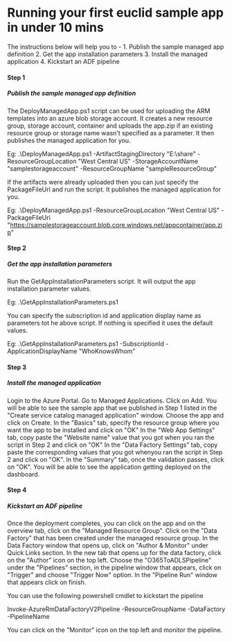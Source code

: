 # Running your first euclid sample app in under 10 mins

The instructions below will help you to -
	1. Publish the sample managed app definition 
	2. Get the app installation parameters
	3. Install the managed application
	4. Kickstart an ADF pipeline

#### Step 1

##### Publish the sample managed app definition

The DeployManagedApp.ps1 script can be used for uploading the ARM templates into an azure blob storage account. 
It creates a new resource group, storage account, container and uploads the app.zip if an existing resource group or storage name wasn't specified as a parameter.
It then publishes the managed application for you.

Eg: .\DeployManagedApp.ps1 -ArtifactStagingDirectory "E:\share" -ResourceGroupLocation "West Central US" -StorageAccountName "samplestorageaccount" -ResourceGroupName "sampleResourceGroup"

If the artifacts were already uploaded then you can just specify the PackageFileUrl and run the script.
It publishes the managed application for you.

Eg: .\DeployManagedApp.ps1 -ResourceGroupLocation "West Central US" -PackageFileUri "https://samplestorageaccount.blob.core.windows.net/appcontainer/app.zip"

#### Step 2

##### Get the app installation parameters

Run the GetAppInstallationParameters script.
It will output the app installation parameter values.

Eg: .\GetAppInstallationParameters.ps1

You can specify the subscription id and application display name as parameters tot he above script.
If nothing is specified it uses the default values.

Eg: .\GetAppInstallationParameters.ps1 -SubscriptionId <azure subscription id> -ApplicationDisplayName "WhoKnowsWhom" 

#### Step 3

##### Install the managed application

Login to the Azure Portal.
Go to Managed Applications.
Click on Add. You will be able to see the sample app that we published in Step 1 listed in the "Create service catalog managed application" window.
Choose the app and click on Create.
In the "Basics" tab, specify the resource group where you want the app to be installed and click on "OK"
In the "Web App Settings" tab, copy paste the "Website name" value that you got when you ran the script in Step 2 and click on "OK"
In the "Data Factory Settings" tab, copy paste the corresponding values that you got whenyou ran the script in Step 2 and click on "OK".
In the "Summary" tab, once the validation passes, click on "OK".
You will be able to see the application getting deployed on the dashboard.

#### Step 4

##### Kickstart an ADF pipeline

Once the deployment completes, you can click on the app and on the overview tab, click on the "Managed Resource Group".
Click on the "Data Factory" that has been created under the managed resource group.
In the Data Factory window that opens up, click on "Author & Monitor" under Quick Links section.
In the new tab that opens up for the data factory, click on the "Author" icon on the top left.
Choose the "O365ToADLSPipeline" under the "Pipelines" section, in the pipeline window that appears, click on "Trigger" and choose "Trigger Now" option.
In the "Pipeline Run" window that appears click on finish.

You can use the following powershell cmdlet to kickstart the pipeline

Invoke-AzureRmDataFactoryV2Pipeline -ResourceGroupName <resource group name> -DataFactory <data factory name> -PipelineName <pipeline name>

You can click on the "Monitor" icon on the top left and monitor the pipeline.
